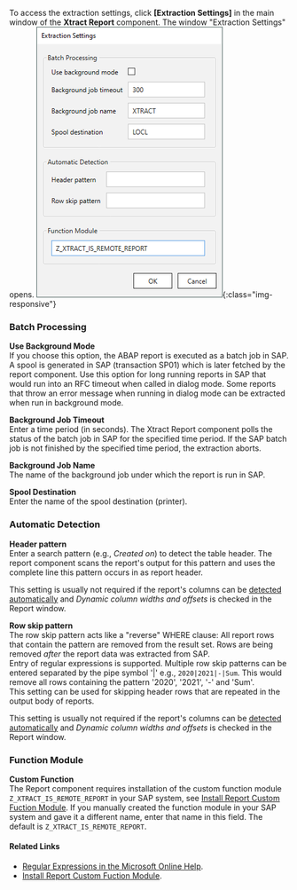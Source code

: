 
To access the extraction settings, click **[Extraction Settings]** in the main window of the **Xtract Report** component.
The window "Extraction Settings" opens.
![Table Extractor](/img/content/Report-Extraction-Settings.png){:class="img-responsive"}

### Batch Processing

**Use Background Mode**<br>
If you choose this option, the ABAP report is executed as a batch job in SAP. A spool is generated in SAP (transaction SP01) which is later fetched by the report component. Use this option for long running reports in SAP that would run into an RFC timeout when called in dialog mode. Some reports that throw an error message when running in dialog mode can be extracted when run in background mode.

**Background Job Timeout**<br>
Enter a time period (in seconds). The Xtract Report component polls the status of the batch job in SAP for the specified time period. If the SAP batch job is not finished by the specified time period, the extraction aborts.

**Background Job Name**<br>
The name of the background job under which the report is run in SAP.

**Spool Destination**<br>
Enter the name of the spool destination (printer).


### Automatic Detection

**Header pattern**<br>
Enter a search pattern (e.g., *Created on*) to detect the table header. The report component scans the report's output for this pattern and uses the complete line this pattern occurs in as report header.<br>

This setting is usually not required if the report's columns can be [detected automatically](./report-extraction-define#define-columns-automatically) and *Dynamic column widths and offsets* is checked in the Report window.

**Row skip pattern**<br>
The row skip pattern acts like a "reverse" WHERE clause: All report rows that contain the pattern are removed from the result set. Rows are being removed *after* the report data was extracted from SAP.<br>
Entry of regular expressions is supported. Multiple row skip patterns can be entered separated by the pipe symbol '|' e.g., `2020|2021|-|Sum`. This would remove all rows containing the pattern '2020', '2021', '-' and 'Sum'. <br>
This setting can be used for skipping header rows that are repeated in the output body of reports.<br>

This setting is usually not required if the report's columns can be [detected automatically](./report-extraction-define#define-columns-automatically) and *Dynamic column widths and offsets* is checked in the Report window.

### Function Module

**Custom Function**<br>
The Report component requires installation of the custom function module `Z_XTRACT_IS_REMOTE_REPORT` in your SAP system, see [Install Report Custom Fuction Module](../sap-customizing#installation-with-an-sap-transport). If you manually created the function module in your SAP system and gave it a different name, enter that name in this field. The default is `Z_XTRACT_IS_REMOTE_REPORT`.

#### Related Links
- [Regular Expressions in the Microsoft Online Help](http://msdn.microsoft.com/en-us/library/az24scfc.aspx).
- [Install Report Custom Fuction Module](../sap-customizing/install-report-custom-function-module).
